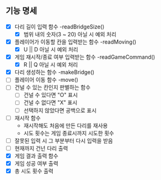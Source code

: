 ## 기능 명세
- [x] 다리 길이 입력 함수 -readBridgeSize()
  - [x] 범위 내의 숫자(3 ~ 20) 아닐 시 예외 처리
- [x] 플레이어가 이동할 칸을 입력받는 함수 -readMoving()
  - [x] U || D 아닐 시 예외 처리
- [x] 게임 재시작/종료 여부 입력받는 함수 -readGameCommand()
  - [x] R || Q 아닐 시 예외 처리
- [x] 다리 생성하는 함수 -makeBridge()
- [ ] 플레이어 이동 함수 -move()
- [ ] 건널 수 있는 칸인지 판별하는 함수
  - [ ] 건널 수 있다면 "O" 표시
  - [ ] 건널 수 없다면 "X" 표시
  - [ ] 선택하지 않았다면 공백으로 표시
- [ ] 재시작 함수
  - 재시작해도 처음에 만든 다리를 재사용
  - 시도 횟수는 게임 종료시까지 시도한 횟수
- [ ] 잘못된 입력 시 그 부분부터 다시 입력을 받음
- [ ] 현재까지 건넌 다리 출력
- [x] 게임 결과 출력 함수
- [x] 게임 성공 여부 출력
- [x] 총 시도 횟수 출력